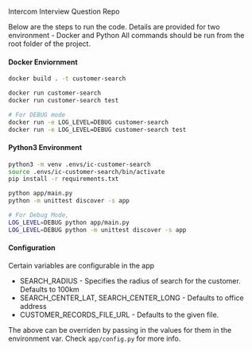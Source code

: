 Intercom Interview Question Repo

Below are the steps to run the code. Details are provided for two environment - Docker and Python
All commands should be run from the root folder of the project.

#### Docker Enviornment
```bash
docker build . -t customer-search

docker run customer-search
docker run customer-search test

# For DEBUG mode
docker run -e LOG_LEVEL=DEBUG customer-search
docker run -e LOG_LEVEL=DEBUG customer-search test
```

#### Python3 Environment
```bash
python3 -m venv .envs/ic-customer-search
source .envs/ic-customer-search/bin/activate
pip install -r requirements.txt

python app/main.py
python -m unittest discover -s app

# For Debug Mode,
LOG_LEVEL=DEBUG python app/main.py
LOG_LEVEL=DEBUG python -m unittest discover -s app
```


#### Configuration

Certain variables are configurable in the app

- SEARCH_RADIUS - Specifies the radius of search for the customer. Defaults to 100km 
- SEARCH_CENTER_LAT, SEARCH_CENTER_LONG - Defaults to office address
- CUSTOMER_RECORDS_FILE_URL - Defaults to the given file. 

The above can be overriden by passing in the values for them in the environment var.
Check `app/config.py` for more info.